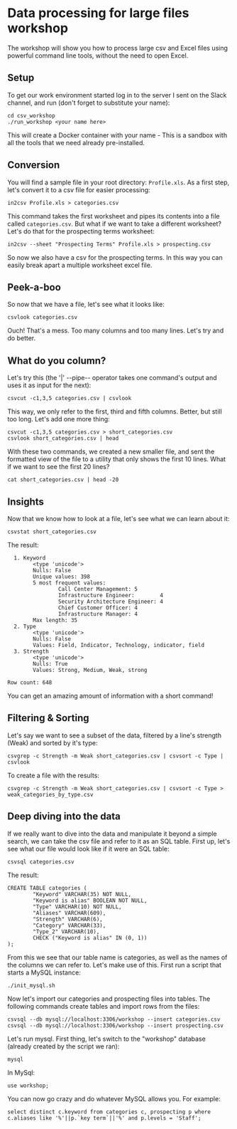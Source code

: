 # Data processing for large files workshop

The workshop will show you how to process large csv and Excel files using powerful command line tools, without the need to open Excel.

## Setup

To get our work environment started log in to the server I sent on the Slack channel, and run (don't forget to substitute your name):
```
cd csv_workshop
./run_workshop <your name here>
```
This will create a Docker container with your name - This is a sandbox with all the tools that we need already pre-installed.

## Conversion
You will find a sample file in your root directory: `Profile.xls`. As a first step, let's convert it to a csv file for easier processing:
```
in2csv Profile.xls > categories.csv
```
This command takes the first worksheet and pipes its contents into a file called `categories.csv`. But what if we want to take a different worksheet? Let's do that for the prospecting terms worksheet:
```
in2csv --sheet "Prospecting Terms" Profile.xls > prospecting.csv
```
So now we also have a csv for the prospecting terms. In this way you can easily break apart a multiple worksheet excel file.
## Peek-a-boo
So now that we have a file, let's see what it looks like:
```
csvlook categories.csv
```
Ouch! That's a mess. Too many columns and too many lines. Let's try and do better.
## What do you column?
Let's try this (the '|' --pipe-- operator takes one command's output and uses it as input for the next):
```
csvcut -c1,3,5 categories.csv | csvlook
```
This way, we only refer to the first, third and fifth columns. Better, but still too long. Let's add one more thing:
```
csvcut -c1,3,5 categories.csv > short_categories.csv
csvlook short_categories.csv | head
```
With these two commands, we created a new smaller file, and sent the formatted view of the file to a utility that only shows the first 10 lines. 
What if we want to see the first 20 lines?
```
cat short_categories.csv | head -20
```
## Insights
Now that we know how to look at a file, let's see what we can learn about it:
```
csvstat short_categories.csv
```
The result:
```
  1. Keyword
        <type 'unicode'>
        Nulls: False
        Unique values: 398
        5 most frequent values:
                Call Center Management: 5
                Infrastructure Engineer:        4
                Security Architecture Engineer: 4
                Chief Customer Officer: 4
                Infrastructure Manager: 4
        Max length: 35
  2. Type
        <type 'unicode'>
        Nulls: False
        Values: Field, Indicator, Technology, indicator, field
  3. Strength
        <type 'unicode'>
        Nulls: True
        Values: Strong, Medium, Weak, strong

Row count: 648
```
You can get an amazing amount of information with a short command!
## Filtering & Sorting
Let's say we want to see a subset of the data, filtered by a line's strength (Weak) and sorted by it's type:
```
csvgrep -c Strength -m Weak short_categories.csv | csvsort -c Type | csvlook
```
To create a file with the results:
```
csvgrep -c Strength -m Weak short_categories.csv | csvsort -c Type > weak_categories_by_type.csv
```
## Deep diving into the data
If we really want to dive into the data and manipulate it beyond a simple search, we can take the csv file and refer to it as an SQL table. First up, let's see what our file would look like if it were an SQL table:
```
csvsql categories.csv
```
The result:
```
CREATE TABLE categories (
        "Keyword" VARCHAR(35) NOT NULL,
        "Keyword is alias" BOOLEAN NOT NULL,
        "Type" VARCHAR(10) NOT NULL,
        "Aliases" VARCHAR(609),
        "Strength" VARCHAR(6),
        "Category" VARCHAR(33),
        "Type_2" VARCHAR(10),
        CHECK ("Keyword is alias" IN (0, 1))
);
```
From this we see that our table name is categories, as well as the names of the columns we can refer to. Let's make use of this. First run a script that starts a MySQL instance:
```
./init_mysql.sh
```
Now let's import our categories and prospecting files into tables. The following commands create tables and import rows from the files:
```
csvsql --db mysql://localhost:3306/workshop --insert categories.csv
csvsql --db mysql://localhost:3306/workshop --insert prospecting.csv
```
Let's run mysql. First thing, let's switch to the "workshop" database (already created by the script we ran):
```
mysql
```
In MySql:
```
use workshop;
```
You can now go crazy and do whatever MySQL allows you. For example:
```
select distinct c.keyword from categories c, prospecting p where c.aliases like '%'||p.`key term`||'%' and p.levels = 'Staff';
```



